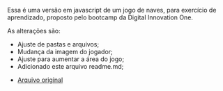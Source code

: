 
Essa é uma versão em javascript de um jogo de naves, para exercício de aprendizado, proposto pelo bootcamp da Digital Innovation One.

As alterações são:

- Ajuste de pastas e arquivos;
- Mudança da imagem do jogador;
- Ajuste para aumentar a área do jogo;
- Adicionado este arquivo readme.md;

* [Arquivo original](https://www.dropbox.com/s/17010wb608q4olu/JogosHTML5.zip)
